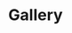 ---
layout: gallery
title: Gallery
heading: Baby Tees
subheading: sub heading
permalink: /gallery/babytees
images:
  - babytees/1.jpg
  - babytees/2.jpg
  - babytees/3.jpg
  - babytees/4.jpg
---